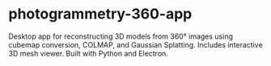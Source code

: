 # photogrammetry-360-app
Desktop app for reconstructing 3D models from 360° images using cubemap conversion, COLMAP, and Gaussian Splatting. Includes interactive 3D mesh viewer. Built with Python and Electron.
